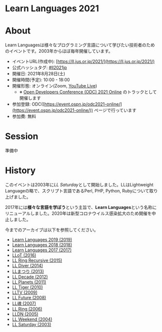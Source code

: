 Learn Languages 2021
====

# About

Learn Languagesは様々なプログラミング言語について学びたい技術者のためのイベントです。2003年からほぼ毎年開催しています。

- イベントURL(作成中): [https://ll.jus.or.jp/2021/](https://ll.jus.or.jp/2021/)
- 公式ハッシュタグ: [#ll2021jp](https://twitter.com/search?q=ll2021jp)
- 開催日: 2021年8月28日(土)
- 開催時間(予定): 10:00 - 18:00
- 開催形態: オンライン(Zoom, [YouTube Live](https://www.youtube.com/c/OSPNjp))
    - ※ [Open Developers Conference (ODC) 2021 Online](https://event.ospn.jp/odc2021-online/) のトラックとして開催します
- 参加登録: ODC([https://event.ospn.jp/odc2021-online/](https://event.ospn.jp/odc2021-online/)) ページで行っています
- 参加費: 無料

# Session

準備中

# History

このイベントは2003年に*LL Saturday*として開始しました。LLはLightweight Languageの略で、スクリプト言語であるPerl, PHP, Python, Rubyについて取り上げました。

2017年には**様々な言語を学ぼう**という主旨で、**Learn Languages**という名称にリニューアルしました。2020年は新型コロナウイルス感染拡大のため開催を中止しました。

今までのアーカイブは以下を参照してください。

- [Learn Languages 2019 (2019)](./2019/)
- [Learn Languages 2018 (2018)](./2018about/)
- [Learn Languages 2017 (2017)](./2017/)
- [LLoT (2016)](./2016/)
- [LL Ring Recursive (2015)](./2015/)
- [LL Diver (2014)](./2014/)
- [LLまつり (2013)](./2013/)
- [LL Decade (2012)](./2012/)
- [LL Planets (2011)](./2011/)
- [LL Tiger (2010)](./2010/)
- [LLTV (2009)](./2009/)
- [LL Future (2008)](./2008/)
- [LL魂 (2007)](./2007/)
- [LL Ring (2006)](./2006/)
- [LLDN (2005)](./2005/)
- [LL Weekend (2004)](./llw2004/)
- [LL Saturday (2003)](./lls2003/)
